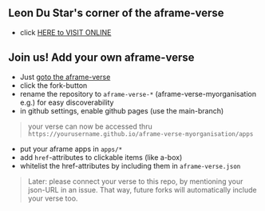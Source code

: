 ## Leon Du Star's corner of the aframe-verse 

* click [HERE to VISIT ONLINE](https://coderofsalvation.github.io/aframe-verse-leondustar/apps/)

## Join us! Add your own aframe-verse

* Just [goto the aframe-verse](https://github.com/coderofsalvation/aframe-verse)
* click the fork-button 
* rename the repository to `aframe-verse-*` (aframe-verse-myorganisation e.g.) for easy discoverability
* in github settings, enable github pages (use the main-branch)

> your verse can now be accessed thru `https://yourusername.github.io/aframe-verse-myorganisation/apps`

* put your aframe apps in `apps/*`
* add `href`-attributes to clickable items (like a-box)
* whitelist the href-attributes by including them in `aframe-verse.json`

> Later: please connect your verse to this repo, by mentioning your json-URL in an issue. That way, future forks will automatically include your verse too.

